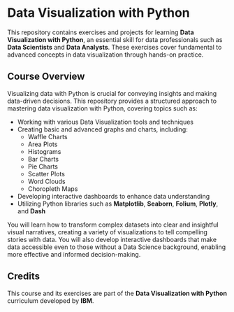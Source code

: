 # Data Visualization with Python

This repository contains exercises and projects for learning **Data Visualization with Python**, an essential skill for data professionals such as **Data Scientists** and **Data Analysts**. These exercises cover fundamental to advanced concepts in data visualization through hands-on practice.

## Course Overview

Visualizing data with Python is crucial for conveying insights and making data-driven decisions. This repository provides a structured approach to mastering data visualization with Python, covering topics such as:

- Working with various Data Visualization tools and techniques  
- Creating basic and advanced graphs and charts, including:  
  - Waffle Charts  
  - Area Plots  
  - Histograms  
  - Bar Charts  
  - Pie Charts  
  - Scatter Plots  
  - Word Clouds  
  - Choropleth Maps  
- Developing interactive dashboards to enhance data understanding  
- Utilizing Python libraries such as **Matplotlib**, **Seaborn**, **Folium**, **Plotly**, and **Dash**  

You will learn how to transform complex datasets into clear and insightful visual narratives, creating a variety of visualizations to tell compelling stories with data. You will also develop interactive dashboards that make data accessible even to those without a Data Science background, enabling more effective and informed decision-making.

## Credits

This course and its exercises are part of the **Data Visualization with Python** curriculum developed by **IBM**.
